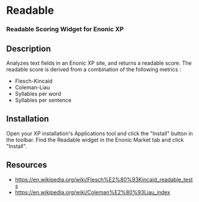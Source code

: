 # Readable

### Readable Scoring Widget for Enonic XP

## Description 

Analyzes text fields in an Enonic XP site, and returns a readable score.
The readable score is derived from a combination of the following metrics :

* Flesch-Kincaid 
* Coleman-Liau
* Syllables per word
* Syllables per sentence

## Installation

Open your XP installation's Applications tool and click the "Install" button in the toolbar. Find the Readable widget in the Enonic Market tab and click "Install".

## Resources

* https://en.wikipedia.org/wiki/Flesch%E2%80%93Kincaid_readable_tests
* https://en.wikipedia.org/wiki/Coleman%E2%80%93Liau_index
